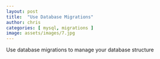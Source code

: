 ```yaml
---
layout: post
title:  "Use Database Migrations"
author: chris
categories: [ mysql, migrations ]
image: assets/images/7.jpg
---
```


Use database migrations to manage your database structure
